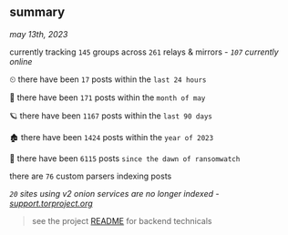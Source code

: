 
## summary
_may 13th, 2023_

currently tracking `145` groups across `261` relays & mirrors - _`107` currently online_

⏲ there have been `17` posts within the `last 24 hours`

🦈 there have been `171` posts within the `month of may`

🪐 there have been `1167` posts within the `last 90 days`

🏚 there have been `1424` posts within the `year of 2023`

🦕 there have been `6115` posts `since the dawn of ransomwatch`

there are `76` custom parsers indexing posts

_`20` sites using v2 onion services are no longer indexed - [support.torproject.org](https://support.torproject.org/onionservices/v2-deprecation/)_

> see the project [README](https://github.com/joshhighet/ransomwatch#ransomwatch--) for backend technicals
